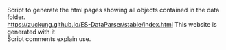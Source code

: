 Script to generate the html pages showing all objects contained in the data folder.<br>
<a href='https://zuckung.github.io/ES-DataParser/stable/index.html'>https://zuckung.github.io/ES-DataParser/stable/index.html</a>
This website is generated with it<br>
Script comments explain use.<br>
<br>
